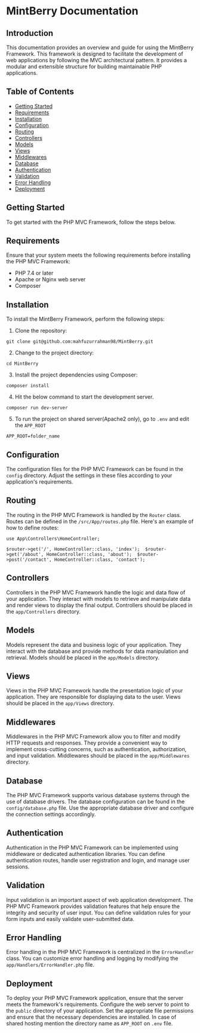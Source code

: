 # MintBerry Documentation

## Introduction

This documentation provides an overview and guide for using the MintBerry Framework. This framework is designed to facilitate the development of web applications by following the MVC architectural pattern. It provides a modular and extensible structure for building maintainable PHP applications.

## Table of Contents

- [Getting Started](#getting-started)
- [Requirements](#requirements)
- [Installation](#installation)
- [Configuration](#configuration)
- [Routing](#routing)
- [Controllers](#controllers)
- [Models](#models)
- [Views](#views)
- [Middlewares](#middlewares)
- [Database](#database)
- [Authentication](#authentication)
- [Validation](#validation)
- [Error Handling](#error-handling)
- [Deployment](#deployment)

## Getting Started

To get started with the PHP MVC Framework, follow the steps below.

## Requirements

Ensure that your system meets the following requirements before installing the PHP MVC Framework:

- PHP 7.4 or later
- Apache or Nginx web server
- Composer

## Installation

To install the MintBerry Framework, perform the following steps:

1. Clone the repository:

`git clone git@github.com:mahfuzurrahman98/MintBerry.git`

2. Change to the project directory:

`cd MintBerry`

3. Install the project dependencies using Composer:

`composer install`

4. Hit the below command to start the development server.

`composer run dev-server`

5. To run the project on shared server(Apache2 only), go to `.env` and edit the `APP_ROOT`

`APP_ROOT=folder_name`

## Configuration

The configuration files for the PHP MVC Framework can be found in the `config` directory. Adjust the settings in these files according to your application's requirements.

## Routing

The routing in the PHP MVC Framework is handled by the `Router` class. Routes can be defined in the `/src/App/routes.php` file. Here's an example of how to define routes:

`use App\Controllers\HomeController;  `

`$router->get('/', HomeController::class, 'index');  $router->get('/about', HomeController::class, 'about');  $router->post('/contact', HomeController::class, 'contact');`

## Controllers

Controllers in the PHP MVC Framework handle the logic and data flow of your application. They interact with models to retrieve and manipulate data and render views to display the final output. Controllers should be placed in the `app/Controllers` directory.

## Models

Models represent the data and business logic of your application. They interact with the database and provide methods for data manipulation and retrieval. Models should be placed in the `app/Models` directory.

## Views

Views in the PHP MVC Framework handle the presentation logic of your application. They are responsible for displaying data to the user. Views should be placed in the `app/Views` directory.

## Middlewares

Middlewares in the PHP MVC Framework allow you to filter and modify HTTP requests and responses. They provide a convenient way to implement cross-cutting concerns, such as authentication, authorization, and input validation. Middlewares should be placed in the `app/Middlewares` directory.

## Database

The PHP MVC Framework supports various database systems through the use of database drivers. The database configuration can be found in the `config/database.php` file. Use the appropriate database driver and configure the connection settings accordingly.

## Authentication

Authentication in the PHP MVC Framework can be implemented using middleware or dedicated authentication libraries. You can define authentication routes, handle user registration and login, and manage user sessions.

## Validation

Input validation is an important aspect of web application development. The PHP MVC Framework provides validation features that help ensure the integrity and security of user input. You can define validation rules for your form inputs and easily validate user-submitted data.

## Error Handling

Error handling in the PHP MVC Framework is centralized in the `ErrorHandler` class. You can customize error handling and logging by modifying the `app/Handlers/ErrorHandler.php` file.

## Deployment

To deploy your PHP MVC Framework application, ensure that the server meets the framework's requirements. Configure the web server to point to the `public` directory of your application. Set the appropriate file permissions and ensure that the necessary dependencies are installed. In case of shared hosting mention the directory name as `APP_ROOT` on `.env` file.
